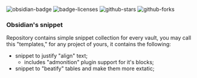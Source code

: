 ![obsidian-badge][0]
![badge-licenses][1]
![github-stars][2]
![github-forks][3]

[0]: https://img.shields.io/badge/_-obsidian-7C3AED?logo=obsidian
[1]: https://img.shields.io/github/license/Falcion/obsidian-vault-snippet
[2]: https://img.shields.io/github/stars/Falcion/obsidian-vault-snippet
[3]: https://img.shields.io/github/forks/Falcion/obsidian-vault-snippet

### Obsidian's snippet

Repository contains simple snippet collection for every vault, you may call this "templates," for any project of yours, it contains the following:

- snippet to justify "align" text;
  - includes "admonition" plugin support for it's blocks;
- snippet to "beatify" tables and make them more extatic;
